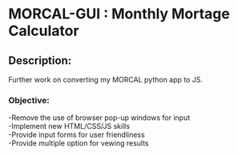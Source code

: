 # MORCAL-GUI : Monthly Mortage Calculator
## Description:  
Further work on converting my MORCAL python app to JS.  
### Objective:  
-Remove the use of browser pop-up windows for input  
-Implement new HTML/CSS/JS skills  
-Provide input forms for user friendliness  
-Provide multiple option for vewing results  
